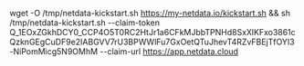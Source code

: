 wget -O /tmp/netdata-kickstart.sh https://my-netdata.io/kickstart.sh && sh /tmp/netdata-kickstart.sh --claim-token Q_1EOxZGkhDCY0_CCP4O5T0RC2HtJr1a6CFkMJbbTPNHd8SxXlKFxo3861cQzknGEgCuDF9e2IABGVV7rU3BPWWlFu7GxOetQTuJhevT4RZvFBEjTfOYI3-NiPomMicg5N9OMhM --claim-url https://app.netdata.cloud
